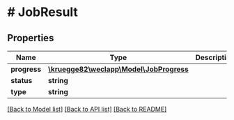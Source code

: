 # # JobResult

## Properties

Name | Type | Description | Notes
------------ | ------------- | ------------- | -------------
**progress** | [**\kruegge82\weclapp\Model\JobProgress**](JobProgress.md) |  | [optional]
**status** | **string** |  | [optional]
**type** | **string** |  | [optional]

[[Back to Model list]](../../README.md#models) [[Back to API list]](../../README.md#endpoints) [[Back to README]](../../README.md)
